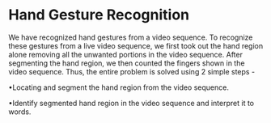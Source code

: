 # Hand Gesture Recognition

We have recognized hand gestures from a video sequence. To recognize these gestures from a live video sequence, we first  took out the hand region alone removing all the unwanted portions in the video sequence. After segmenting the hand region, we then counted the fingers shown in the video sequence. Thus, the entire problem is solved using 2 simple steps -

•Locating and segment the hand region from the video sequence.


•Identify segmented hand region in the video sequence and interpret it to words. 

